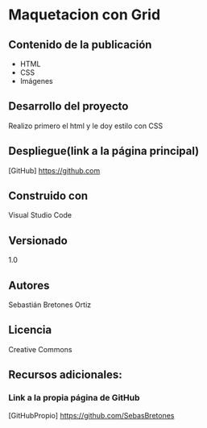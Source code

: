 # Maquetacion con Grid
## Contenido de la publicación
* HTML
* CSS
* Imágenes 

## Desarrollo del proyecto
Realizo primero el html y le doy estilo con CSS

## Despliegue(link a la página principal)
[GitHub] https://github.com

## Construido con
Visual Studio Code

## Versionado
1.0

## Autores
Sebastián Bretones Ortiz

## Licencia
Creative Commons

## Recursos adicionales:
### Link a la propia página de GitHub
[GitHubPropio] https://github.com/SebasBretones
